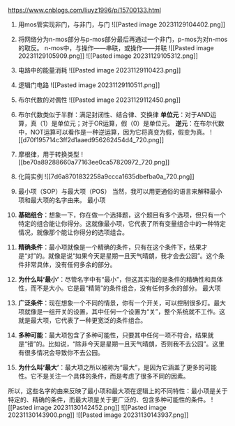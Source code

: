 https://www.cnblogs.com/liuyz1996/p/15700133.html
1. 用mos管实现非门，与非门，与门
![[Pasted image 20231129104402.png]]
2. 将网络分为n-mos部分与p-mos部分最后再通过一个非门，p-mos为对n-mos的取反。
	n-mos中，与操作——串联，或操作——并联
	![[Pasted image 20231129105909.png]]
![[Pasted image 20231129105312.png]]
3. 电路中的能量消耗
![[Pasted image 20231129110423.png]]
4. 逻辑门电路
![[Pasted image 20231129110511.png]]
5. 布尔代数的对偶性
![[Pasted image 20231129112450.png]]
6. 布尔代数类似于半群：满足封闭性、结合律、交换律
**单位元**：对于AND运算，真（1）是单位元；对于OR运算，假（0）是单位元。
**逆元**：在布尔代数中，NOT运算可以看作是一种逆运算，因为它将真变为假，假变为真。
![[d70f195714c3ff2d1aaed956262454d4_720.png]]
7. 摩根律，用于转换类型
![[be70a89288660a77163ee0ca57820972_720.png]]
8. 化简实例
![[7d6a8701832258a9ccca1635dbefba0a_720.png]]
9. 最小项（SOP）与最大项（POS）
当然，我可以用更通俗的语言来解释最小项和最大项的名字由来。
最小项
1. **基础组合**：想象一下，你在做一个选择题，这个题目有多个选项，但只有一个特定的组合能让你得分。这就像最小项，它代表了所有变量组合中的一种特定情况，就像那个能让你得分的选项组合。

2. **精确条件**：最小项就像是一个精确的条件，只有在这个条件下，结果才是“对”的。就像是说“如果今天是星期一且天气晴朗，我才会去公园”。这个条件非常具体，没有任何多余的部分。

3. **为什么叫‘最小’**：尽管名字中有“最小”，但这其实指的是条件的精确性和具体性，而不是大小。它是最“精简”的条件组合，没有任何多余的部分。
最大项
1. **广泛条件**：现在想象一个不同的情景，你有一个开关，可以控制很多灯。最大项就像是一组开关的设置，其中任何一个设置为“关”，整个系统就不工作。这就是最大项，它代表了一种更宽泛的条件组合。

2. **多种可能**：最大项包含了多种可能性，只要其中任何一项不符合，结果就是“错”的。比如说，“除非今天是星期一且天气晴朗，否则我不去公园”。这里有很多情况会导致你不去公园。

3. **为什么叫‘最大’**：最大项之所以被称为“最大”，是因为它涵盖了更多的可能性。它不是关注一个具体的条件，而是考虑了很多不同的因素。

所以，这些名字的由来反映了最小项和最大项在逻辑上的不同特性：最小项是关于特定的、精确的条件，而最大项是关于更广泛的、包含多种可能性的条件。
![[Pasted image 20231130142452.png]]
![[Pasted image 20231130143900.png]]
![[Pasted image 20231130143937.png]]

